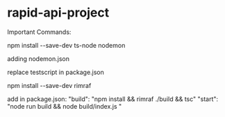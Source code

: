 # rapid-api-project

Important Commands:

npm install --save-dev ts-node nodemon

adding nodemon.json

replace testscript in package.json

npm install --save-dev rimraf

add in package.json:
"build": "npm install && rimraf ./build && tsc"
"start": "node run build && node build/index.js "